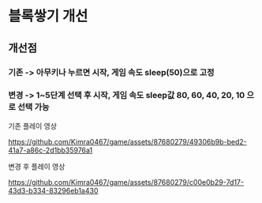 # 블록쌓기 개선

## 개선점

### 기존 -> 아무키나 누르면 시작, 게임 속도 sleep(50)으로 고정
### 변경 -> 1~5단계 선택 후 시작, 게임 속도 sleep값 80, 60, 40, 20, 10 으로 선택 가능

기존 플레이 영상

https://github.com/Kimra0467/game/assets/87680279/49306b9b-bed2-41a7-a86c-2d1bb35976a1


변경 후 플레이 영상


https://github.com/Kimra0467/game/assets/87680279/c00e0b29-7d17-43d3-b334-83296eb1a430



